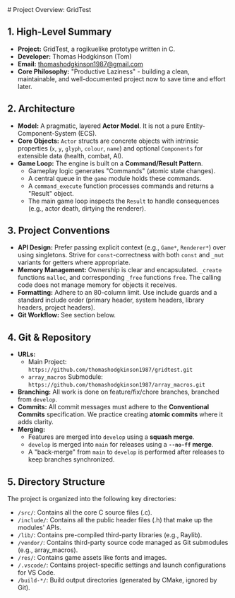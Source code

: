 <overview>
# Project Overview: GridTest

## 1. High-Level Summary

-   **Project:** GridTest, a rogikuelike prototype written in C.
-   **Developer:** Thomas Hodgkinson (Tom)
-   **Email:** thomashodgkinson1987@gmail.com
-   **Core Philosophy:** "Productive Laziness" - building a clean, maintainable, and well-documented project now to save time and effort later.

## 2. Architecture

-   **Model:** A pragmatic, layered **Actor Model**. It is not a pure Entity-Component-System (ECS).
-   **Core Objects:** `Actor` structs are concrete objects with intrinsic properties (`x`, `y`, `glyph`, `colour`, `name`) and optional `Components` for extensible data (health, combat, AI).
-   **Game Loop:** The engine is built on a **Command/Result Pattern**.
    -   Gameplay logic generates "Commands" (atomic state changes).
    -   A central queue in the `game` module holds these commands.
    -   A `command_execute` function processes commands and returns a "Result" object.
    -   The main game loop inspects the `Result` to handle consequences (e.g., actor death, dirtying the renderer).

## 3. Project Conventions

-   **API Design:** Prefer passing explicit context (e.g., `Game*`, `Renderer*`) over using singletons. Strive for `const`-correctness with both `const` and `_mut` variants for getters where appropriate.
-   **Memory Management:** Ownership is clear and encapsulated. `_create` functions `malloc`, and corresponding `_free` functions `free`. The calling code does not manage memory for objects it receives.
-   **Formatting:** Adhere to an 80-column limit. Use include guards and a standard include order (primary header, system headers, library headers, project headers).
-   **Git Workflow:** See section below.

## 4. Git & Repository

-   **URLs:**
    -   Main Project: `https://github.com/thomashodgkinson1987/gridtest.git`
    -   `array_macros` Submodule: `https://github.com/thomashodgkinson1987/array_macros.git`
-   **Branching:** All work is done on feature/fix/chore branches, branched from `develop`.
-   **Commits:** All commit messages must adhere to the **Conventional Commits** specification. We practice creating **atomic commits** where it adds clarity.
-   **Merging:**
    -   Features are merged into `develop` using a **squash merge**.
    -   `develop` is merged into `main` for releases using a **`--no-ff` merge**.
    -   A "back-merge" from `main` to `develop` is performed after releases to keep branches synchronized.

## 5. Directory Structure

The project is organized into the following key directories:

-   `/src/`: Contains all the core C source files (.c).
-   `/include/`: Contains all the public header files (.h) that make up the modules' APIs.
-   `/lib/`: Contains pre-compiled third-party libraries (e.g., Raylib).
-   `/vendor/`: Contains third-party source code managed as Git submodules (e.g., array_macros).
-   `/res/`: Contains game assets like fonts and images.
-   `/.vscode/`: Contains project-specific settings and launch configurations for VS Code.
-   `/build-*/`: Build output directories (generated by CMake, ignored by Git).
</overview>
